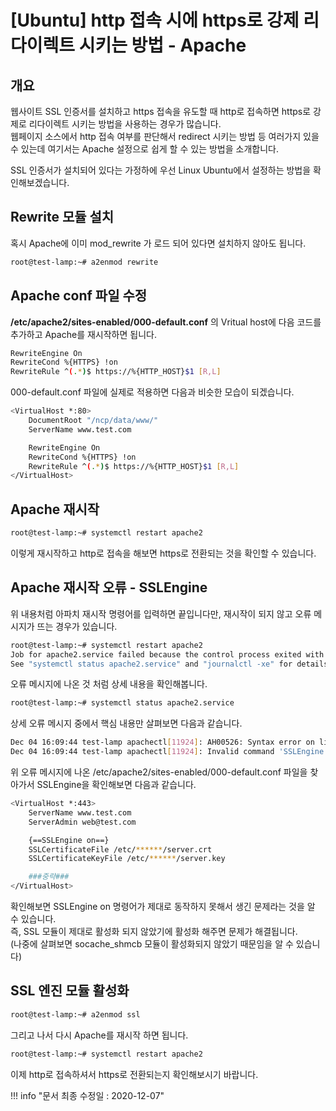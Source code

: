 # [Ubuntu] http 접속 시에 https로 강제 리다이렉트 시키는 방법 - Apache

## 개요
웹사이트 SSL 인증서를 설치하고 https 접속을 유도할 때 http로 접속하면 https로 강제로 리다이렉트 시키는 방법을 사용하는 경우가 많습니다.  
웹페이지 소스에서 http 접속 여부를 판단해서 redirect 시키는 방법 등 여러가지 있을 수 있는데 여기서는 Apache 설정으로 쉽게 할 수 있는 방법을 소개합니다.  

SSL 인증서가 설치되어 있다는 가정하에 우선 Linux Ubuntu에서 설정하는 방법을 확인해보겠습니다.

## Rewrite 모듈 설치
혹시 Apache에 이미 mod_rewrite 가 로드 되어 있다면 설치하지 않아도 됩니다.

``` bash
root@test-lamp:~# a2enmod rewrite
```

## Apache conf 파일 수정

**/etc/apache2/sites-enabled/000-default.conf** 의 Vritual host에 다음 코드를 추가하고 Apache를 재시작하면 됩니다.
``` bash
RewriteEngine On
RewriteCond %{HTTPS} !on
RewriteRule ^(.*)$ https://%{HTTP_HOST}$1 [R,L]
```

000-default.conf 파일에 실제로 적용하면 다음과 비슷한 모습이 되겠습니다.
``` bash
<VirtualHost *:80>
	DocumentRoot "/ncp/data/www/"
	ServerName www.test.com

	RewriteEngine On
	RewriteCond %{HTTPS} !on
	RewriteRule ^(.*)$ https://%{HTTP_HOST}$1 [R,L]
</VirtualHost>
```


## Apache 재시작
``` bash
root@test-lamp:~# systemctl restart apache2
```
이렇게 재시작하고 http로 접속을 해보면 https로 전환되는 것을 확인할 수 있습니다.


## Apache 재시작 오류 - SSLEngine
위 내용처럼 아파치 재시작 명령어를 입력하면 끝입니다만, 재시작이 되지 않고 오류 메시지가 뜨는 경우가 있습니다.
``` bash
root@test-lamp:~# systemctl restart apache2
Job for apache2.service failed because the control process exited with error code. 
See "systemctl status apache2.service" and "journalctl -xe" for details.
```

오류 메시지에 나온 것 처럼 상세 내용을 확인해봅니다.
``` bash
root@test-lamp:~# systemctl status apache2.service
```
상세 오류 메시지 중에서 핵심 내용만 살펴보면 다음과 같습니다.
``` bash
Dec 04 16:09:44 test-lamp apachectl[11924]: AH00526: Syntax error on line 36 of /etc/apache2/sites-enabled/000-default.conf:
Dec 04 16:09:44 test-lamp apachectl[11924]: Invalid command 'SSLEngine', perhaps misspelled or defined by a module not included in the server configuration
```

위 오류 메시지에 나온 /etc/apache2/sites-enabled/000-default.conf 파일을 찾아가서 SSLEngine을 확인해보면 다음과 같습니다.
``` bash
<VirtualHost *:443>
    ServerName www.test.com
    ServerAdmin web@test.com

    {==SSLEngine on==}
    SSLCertificateFile /etc/******/server.crt
    SSLCertificateKeyFile /etc/******/server.key

    ###중략###
</VirtualHost>
```

확인해보면 SSLEngine on 명령어가 제대로 동작하지 못해서 생긴 문제라는 것을 알 수 있습니다.     
즉, SSL 모듈이 제대로 활성화 되지 않았기에 활성화 해주면 문제가 해결됩니다.  
(나중에 살펴보면 socache_shmcb 모듈이 활성화되지 않았기 때문임을 알 수 있습니다)

## SSL 엔진 모듈 활성화
``` bash
root@test-lamp:~# a2enmod ssl
```

그리고 나서 다시 Apache를 재시작 하면 됩니다.
``` bash
root@test-lamp:~# systemctl restart apache2
```

이제 http로 접속하셔서 https로 전환되는지 확인해보시기 바랍니다.


!!! info "문서 최종 수정일 : 2020-12-07"